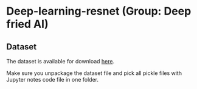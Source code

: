 # Deep-learning-resnet (Group: Deep fried AI)

## Dataset
The dataset is available for download [here](http://www.cs.toronto.edu/~kriz/cifar.html).

Make sure you unpackage the dataset file and pick all pickle files with Jupyter notes code file in one folder.
